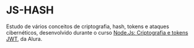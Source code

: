 # JS-HASH

Estudo de vários conceitos de criptografia, hash, tokens e ataques cibernéticos, desenvolvido durante o curso [Node.Js: Criptografia e tokens JWT](https://cursos.alura.com.br/course/nodejs-criptografia-tokens-jwt), da Alura.
